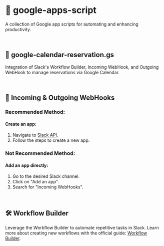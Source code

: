 # 📄 google-apps-script

A collection of Google app scripts for automating and enhancing productivity.

<br/>

## 📅 google-calendar-reservation.gs 

Integration of Slack's Workflow Builder, Incoming WebHook, and Outgoing WebHook to manage reservations via Google Calendar.

<br/>

## 🔄 Incoming & Outgoing WebHooks

### Recommended Method: 
#### Create an app:
1. Navigate to [Slack API](https://api.slack.com).
2. Follow the steps to create a new app.

### Not Recommended Method: 
#### Add an app directly:
1. Go to the desired Slack channel.
2. Click on "Add an app".
3. Search for "Incoming WebHooks".


<br/>

## 🛠️ Workflow Builder

Leverage the Workflow Builder to automate repetitive tasks in Slack. Learn more about creating new workflows with the official guide: [Workflow Builder](https://slack.com/intl/ko-kr/help/articles/17542172840595-Slack%EC%97%90%EC%84%9C-%EC%83%88-%EC%9B%8C%ED%81%AC%ED%94%8C%EB%A1%9C-%EB%A7%8C%EB%93%A4%EA%B8%B0).


